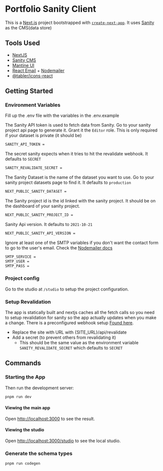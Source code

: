 # Portfolio Sanity Client

This is a [Next.js](https://nextjs.org/) project bootstrapped with [`create-next-app`](https://github.com/vercel/next.js/tree/canary/packages/create-next-app). It uses [Sanity](https://www.sanity.io/) as the CMS(data store)

## Tools Used

- [NextJS](https://nextjs.org/)
- [Sanity CMS](https://sanity.io/)
- [Mantine UI](https://mantine.dev/)
- [React Email](https://react.email/) + [Nodemailer](https://nodemailer.com/)
- [@tabler/icons-react](https://tabler.io/docs/icons/react)

## Getting Started

### Environment Variables

Fill up the .env file with the variables in the .env.example

The Sanity API token is used to fetch data from Sanity. Go to your sanity project api page to generate it. Grant it the `Editor` role.
This is only required if your dataset is private (it should be)

```bash
SANITY_API_TOKEN =
```

The secret sanity expects when it tries to hit the revalidate webhook. It defaults to `SECRET`

```bash
SANITY_REVALIDATE_SECRET =
```

The Sanity Dataset is the name of the dataset you want to use. Go to your sanity project datasets page to find it. It defaults to `production`

```bash
NEXT_PUBLIC_SANITY_DATASET =
```

The Sanity project id is the id linked with the sanity project. It should be on the dashboard of your sanity project.

```bash
NEXT_PUBLIC_SANITY_PROJECT_ID =
```

Sanity Api version. It defaults to `2021-10-21`

```bash
NEXT_PUBLIC_SANITY_API_VERSION =
```

Ignore at least one of the SMTP variables if you don't want the contact form to go to the user's email. Check the [Nodemailer docs](https://nodemailer.com/smtp/)

```bash
SMTP_SERVICE =
SMTP_USER =
SMTP_PASS =
```

### Project config

Go to the studio at `/studio` to setup the project configuration.

### Setup Revalidation

The app is statically built and nextjs caches all the fetch calls so you need to setup revalidation for sanity so the app actually updates when you make a change. There is a preconfigured webhook setup [Found here](https://www.sanity.io/manage/webhooks/share?name=Revalidate&description=Revalidate+site&url=https%3A%2F%2Fv3.obifortune.com%2Fapi%2Frevalidate&on=update&on=create&on=delete&filter=&projection=%7B_id%2C+_type%7D&httpMethod=POST&apiVersion=v2021-06-01&includeDrafts=&headers=%7B%7D).

- Replace the site with URL with {SITE_URL}/api/revalidate
- Add a secret (to prevent others from revalidating it)
  - This should be the same value as the environment variable `SANITY_REVALIDATE_SECRET` which defaults to `SECRET`

## Commands

### Starting the App

Then run the development server:

```bash
pnpm run dev
```

#### Viewing the main app

Open [http://localhost:3000](http://localhost:3000) to see the result.

#### Viewing the studio

Open [http://localhost:3000/studio](http://localhost:3000/studio) to see the local studio.

### Generate the schema types

```bash
pnpm run codegen
```
